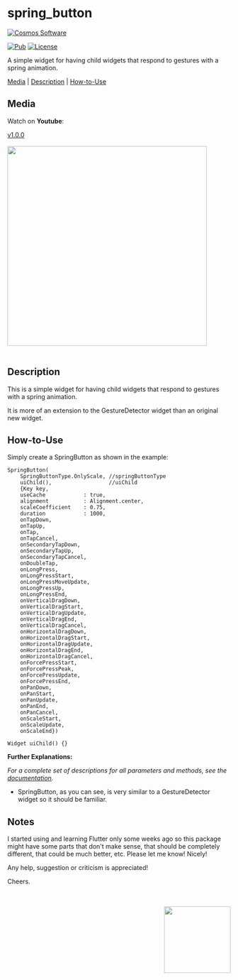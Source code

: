 # spring_button

[comment]: <> (Badges)
<a href="https://www.cosmossoftware.coffee">
   <img alt="Cosmos Software" src="https://img.shields.io/badge/Cosmos%20Software-Love%20Code-red" />
</a>

[![Pub](https://img.shields.io/pub/v/spring_button?color=g)](https://pub.dev/packages/spring_button)
[![License](https://img.shields.io/github/license/aliyigitbireroglu/flutter-spring-button?color=blue)](https://github.com/aliyigitbireroglu/flutter-spring-button/blob/master/LICENSE)

[comment]: <> (Introduction)
A simple widget for having child widgets that respond to gestures with a spring animation.

[comment]: <> (ToC)
[Media](#media) | [Description](#description) | [How-to-Use](#howtouse)


[comment]: <> (Media)
<a name="media"></a>
## Media

Watch on **Youtube**:

[v1.0.0](https://youtu.be/MMG1sfj43E0)
<br><br>
<img src="https://www.cosmossoftware.coffee/Common/Portfolio/GIFs/FlutterSpringButton.gif" height="450" max-height="450"/>
<br><br>


[comment]: <> (Description)
<a name="description"></a>
## Description
This is a simple widget for having child widgets that respond to gestures with a spring animation.

It is more of an extension to the GestureDetector widget than an original new widget.


[comment]: <> (How-to-Use)
<a name="howtouse"></a>
## How-to-Use
Simply create a SpringButton as shown in the example:

```
SpringButton(
    SpringButtonType.OnlyScale, //springButtonType
    uiChild(),                  //uiChild
    {Key key,
    useCache            : true,
    alignment           : Alignment.center,
    scaleCoefficient    : 0.75,
    duration            : 1000,
    onTapDown,
    onTapUp,
    onTap,
    onTapCancel,
    onSecondaryTapDown,
    onSecondaryTapUp,
    onSecondaryTapCancel,
    onDoubleTap,
    onLongPress,
    onLongPressStart,
    onLongPressMoveUpdate,
    onLongPressUp,
    onLongPressEnd,
    onVerticalDragDown,
    onVerticalDragStart,
    onVerticalDragUpdate,
    onVerticalDragEnd,
    onVerticalDragCancel,
    onHorizontalDragDown,
    onHorizontalDragStart,
    onHorizontalDragUpdate,
    onHorizontalDragEnd,
    onHorizontalDragCancel,
    onForcePressStart,
    onForcePressPeak,
    onForcePressUpdate,
    onForcePressEnd,
    onPanDown,
    onPanStart,
    onPanUpdate,
    onPanEnd,
    onPanCancel,
    onScaleStart,
    onScaleUpdate,
    onScaleEnd})
    
Widget uiChild() {}
```

**Further Explanations:**

*For a complete set of descriptions for all parameters and methods, see the [documentation](https://pub.dev/documentation/spring_button/latest/).*

* SpringButton, as you can see, is very similar to a GestureDetector widget so it should be familiar.


[comment]: <> (Notes)
## Notes
I started using and learning Flutter only some weeks ago so this package might have some parts that don't make sense, that should be completely 
different, that could be much better, etc. Please let me know! Nicely! 

Any help, suggestion or criticism is appreciated! 

Cheers.

[comment]: <> (CosmosSoftware)
<br><br>
<img align="right" src="https://www.cosmossoftware.coffee/Common/Images/CosmosSoftwareIconTransparent.png" width="150" height="150"/>
<br><br>
